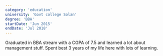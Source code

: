 ```yaml
---
category: 'education'
university: 'Govt college Solan'
degree: 'BBA'
startDate: 'Jun 2015'
endDate: 'Jul 2018'
---
```


Graduated in BBA stream with a CGPA of 7.5 and learned a lot about management stuff. Spent best 3 years of my life here with lots of learning.
